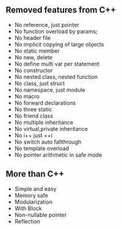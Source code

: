 

## Removed features from C++

- No reference, just pointer
- No function overload by params;
- No header file
- No implicit copying of large objects
- No static member
- No new, delete
- No define multi var per statement
- No constructor
- No nested class, nested function
- No class, just struct
- No namespace, just module
- No macro
- No forward declarations
- No three static
- No friend class
- No multiple inheritance
- No virtual,private inheritance
- No i++ just ++i
- No switch auto fallthrough
- No template overload
- No pointer arithmetic in safe mode


## More than C++

- Simple and easy
- Memory safe
- Modularization
- With Block
- Non-nullable pointer
- Reflection

